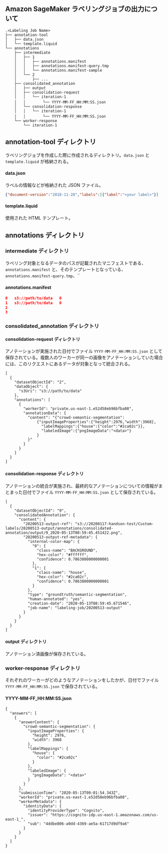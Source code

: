 ## Amazon SageMaker ラベリングジョブの出力について
```
.<Labeling Job Name>
├── annotation-tool
│   ├── data.json
│   └── template.liquid
└── annotations
    ├── intermediate
    │   ├── 1
    │   │   ├── annotations.manifest
    │   │   ├── annotations.manifest-query.tmp
    │   │   └── annotations.manifest-sample
    │   └── 2
    │       ├── ...
    ├── consolidated_annotation
    │   ├── output
    │   ├── consolidation-request
    │   │   └── iteration-1
    │   │   　   └── YYYY-MM-FF_HH:MM:SS.json
    │   └── consolidation-response
    │   │   └── iteration-1
    │   │   　   └── YYYY-MM-FF_HH:MM:SS.json
    └── worker-response
        └── iteration-1
```

## annotation-tool ディレクトリ
ラベリングジョブを作成した際に作成されるディレクトリ。`data.json` と `template.liquid` が格納される。 
#### data.json
ラベルの情報などが格納された JSON ファイル。
``` JSON
{"document-version":"2018-11-28","labels":[{"label":"<your label>"}]
```
#### template.liquid
使用された HTML テンプレート。


## annotations ディレクトリ
### intermediate ディレクトリ
ラベリング対象となるデータのパスが記載されたマニフェストである、`annotations.manifest` と、そのテンプレートとなっている、`annotations.manifest-query.tmp`、``
#### annotations.manifest

```JSON
0	s3://path/to/data	0
1	s3://path/to/data	0
2     
3
``` 


### consolidated_annotation ディレクトリ
#### consolidation-request ディレクトリ
アノテーションが実施された日付でファイル `YYYY-MM-FF_HH:MM:SS.json` として保存されている。複数人のワーカーが同一の画像をアノテーションしていた場合には、このリクエストにあるデータが対象となって統合される。
```
[
  {
    "datasetObjectId": "2",
    "dataObject": {
      "s3Uri": "s3://path/to/data"
    },
    "annotations": [
      {
        "workerId": "private.us-east-1.e52d58eb96bfba08",
        "annotationData": {
          "content": "{"crowd-semantic-segmentation":
              {"inputImageProperties":{"height":2976,"width":3968},
                "labelMappings":{"house":{"color":"#2ca02c"}},
                "labeledImage":{"pngImageData":"<data>"}
              }
          }"
        }
      }
    ]
  }
]
```


#### consolidation-response ディレクトリ
アノテーションの統合が実施され、最終的なアノテーションについての情報がまとまった日付でファイル `YYYY-MM-FF_HH:MM:SS.json` として保存されている。
```
[
  {
    "datasetObjectId": "9",
    "consolidatedAnnotation": {
      "content": {
        "20200513-output-ref": "s3://20200117-handson-test/Custom-labels/20200513-output/annotations/consolidated-annotation/output/9_2020-05-13T08:59:45.451422.png",
        "20200513-output-ref-metadata": {
          "internal-color-map": {
            "0": {
              "class-name": "BACKGROUND",
              "hex-color": "#ffffff",
              "confidence": 0.7863800000000001
            },
            "1": {
              "class-name": "house",
              "hex-color": "#2ca02c",
              "confidence": 0.7863800000000001
            }
          },
          "type": "groundtruth/semantic-segmentation",
          "human-annotated": "yes",
          "creation-date": "2020-05-13T08:59:45.671546",
          "job-name": "labeling-job/20200513-output"
        }
      }
    }
  }
]
```


#### output ディレクトリ
アノテーション済画像が保存されている。

### worker-response ディレクトリ
それぞれのワーカーがどのようなアノテーションをしたかが、日付でファイル `YYYY-MM-FF_HH:MM:SS.json` で保存されている。
#### YYYY-MM-FF_HH:MM:SS.json

```
{
  "answers": [
    {
      "answerContent": {
        "crowd-semantic-segmentation": {
          "inputImageProperties": {
            "height": 2976,
            "width": 3968
          },
          "labelMappings": {
            "house": {
              "color": "#2ca02c"
            }
          },
          "labeledImage": {
            "pngImageData": "<data>"
          }
        }
      },
      "submissionTime": "2020-05-13T09:01:54.343Z",
      "workerId": "private.us-east-1.e52d58eb96bfba08",
      "workerMetadata": {
        "identityData": {
          "identityProviderType": "Cognito",
          "issuer": "https://cognito-idp.us-east-1.amazonaws.com/us-east-1_",
          "sub": "4ddbe806-a0dd-4369-ae5a-61717d9df9a6"
        }
      }
    }
  ]
}
```
